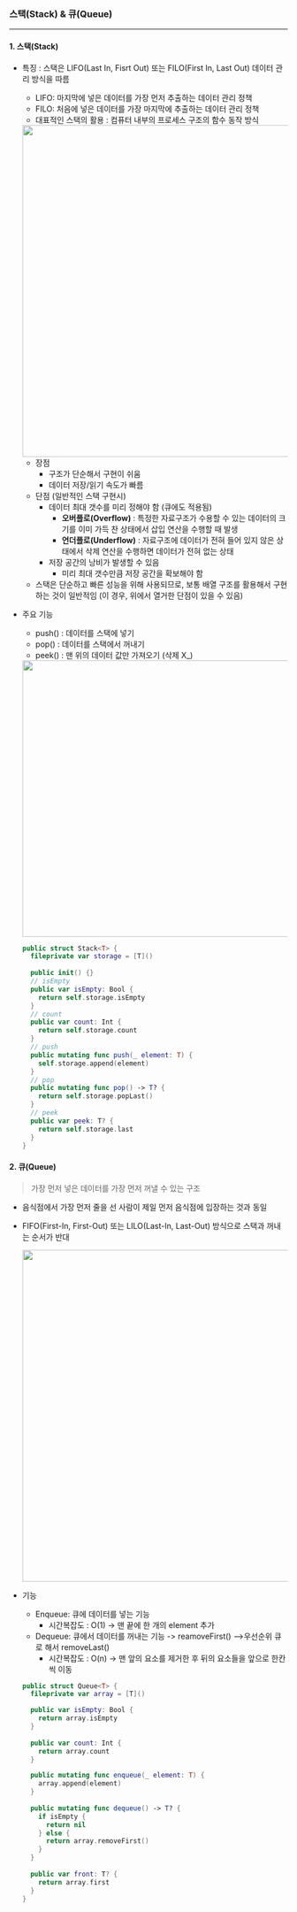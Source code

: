 ### 스택(Stack) & 큐(Queue)

***

#### 1. 스택(Stack)

- 특징 : 스택은 LIFO(Last In, Fisrt Out) 또는 FILO(First In, Last Out) 데이터 관리 방식을 따름

  - LIFO: 마지막에 넣은 데이터를 가장 먼저 추출하는 데이터 관리 정책
  - FILO: 처음에 넣은 데이터를 가장 마지막에 추출하는 데이터 관리 정책
  - 대표적인 스택의 활용 : 컴퓨터 내부의 프로세스 구조의 함수 동작 방식

  <img src = "image\02\01.png" width = "600"/>

  - 장점
    - 구조가 단순해서 구현이 쉬움
    - 데이터 저장/읽기 속도가 빠름
  - 단점 (일반적인 스택 구현시)
    - 데이터 최대 갯수를 미리 정해야 함 (큐에도 적용됨)
      - **오버플로(Overflow)** : 특정한 자료구조가 수용할 수 있는 데이터의 크기를 이미 가득 찬 상태에서 삽입 연산을 수행할 때 발생
      - **언더플로(Underflow)** : 자료구조에 데이터가 전혀 들어 있지 않은 상태에서 삭제 연산을 수행하면 데이터가 전혀 없는 상태
    - 저장 공간의 낭비가 발생할 수 있음
      - 미리 최대 갯수만큼 저장 공간을 확보해야 함
  - 스택은 단순하고 빠른 성능을 위해 사용되므로, 보통 배열 구조를 활용해서 구현하는 것이 일반적임 (이 경우, 위에서 열거한 단점이 있을 수 있음)

- 주요 기능

  - push() : 데이터를 스택에 넣기
  - pop() : 데이터를 스택에서 꺼내기
  - peek() : 맨 위의 데이터 값만 가져오기 (삭제 X_)

  <img src = "image\02\02.svg" width = "500"/>

  ```swift
  public struct Stack<T> {
    fileprivate var storage = [T]()
    
    public init() {}
  	// isEmpty
    public var isEmpty: Bool {
      return self.storage.isEmpty
    }
  	// count
    public var count: Int {
      return self.storage.count
    }
  	// push
    public mutating func push(_ element: T) {
      self.storage.append(element)
    }
  	// pop
    public mutating func pop() -> T? {
      return self.storage.popLast()
    }
  	// peek
    public var peek: T? {
      return self.storage.last
    }
  }
  ```
  
  

#### 2. 큐(Queue)

>가장 먼저 넣은 데이터를 가장 먼저 꺼낼 수 있는 구조

- 음식점에서 가장 먼저 줄을 선 사람이 제일 먼저 음식점에 입장하는 것과 동일

- FIFO(First-In, First-Out) 또는 LILO(Last-In, Last-Out) 방식으로 스택과 꺼내는 순서가 반대

  <img src = "image\02\03.png" width = "600"/>



- 기능
  - Enqueue: 큐에 데이터를 넣는 기능
    - 시간복잡도 : O(1) -> 맨 끝에 한 개의 element 추가
  - Dequeue: 큐에서 데이터를 꺼내는 기능 -> reamoveFirst() -->우선순위 큐로 해서 removeLast()
    - 시간복잡도 : O(n) -> 맨 앞의 요소를 제거한 후 뒤의 요소들을 앞으로 한칸씩 이동
  
  ```swift
  public struct Queue<T> {
    fileprivate var array = [T]()
  
    public var isEmpty: Bool {
      return array.isEmpty
    }
    
    public var count: Int {
      return array.count
    }
  
    public mutating func enqueue(_ element: T) {
      array.append(element)
    }
    
    public mutating func dequeue() -> T? {
      if isEmpty {
        return nil
      } else {
        return array.removeFirst()
      }
    }
    
    public var front: T? {
      return array.first
    }
  }
  ```
  
  










